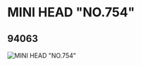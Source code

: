 # MINI HEAD "NO.754"
## 94063
![MINI HEAD "NO.754"](https://lc-www-live-s.legocdn.com/media/bricks/5/2/4613418.jpg)